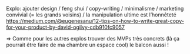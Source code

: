 Explo:
ajouter design / feng shui / copy-writing / minimalisme / marketing convivial (= les grands voisins) / la manipulation ultime est l’honnêteté
https://medium.com/@eugenesanu/12-tips-on-how-to-write-great-copy-for-your-product-by-david-ogilvy-cdb910fc9057

=> Comme pour les autres explos trouver des MVPs très concrets (là ça pourrait être faire de ma chambre un espace cool)
le balcon aussi !
